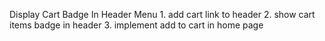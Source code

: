 Display Cart Badge In Header Menu
    1. add cart link to header
    2. show cart items badge in header
    3. implement add to cart in home page